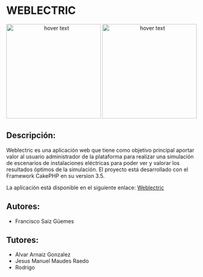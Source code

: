 # WEBLECTRIC

<p align="center">
  <img src="https://github.com/fransaiz95/Weblectric2018/blob/master/resources/readme/ubu.png" width="250" title="hover text">
  <img src="https://github.com/fransaiz95/Weblectric2018/blob/master/resources/readme/weblectric.png" width="250" title="hover text">
</p>

## Descripción: 
Weblectric es una aplicación web que tiene como objetivo principal aportar valor al usuario administrador de la plataforma para realizar una simulación de escenarios de instalaciones eléctricas para poder ver y valorar los resultados óptimos de la simulación.
El proyecto está desarrollado con el Framework CakePHP en su version 3.5. 

La aplicación está disponible en el siguiente enlace: [Weblectric](http://server5bb4ed75b269a.servidoresdedicados.com/) 

## Autores: 
- Francisco Saiz Güemes
## Tutores:
- Alvar Arnaiz Gonzalez
- Jesus Manuel Maudes Raedo
- Rodrigo
